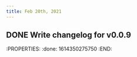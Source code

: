```yaml
---
title: Feb 20th, 2021
---
```


## DONE Write changelog for v0.0.9
:PROPERTIES:
:done: 1614350275750
:END:
